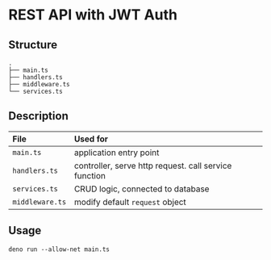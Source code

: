 # REST API with JWT Auth

## Structure
```
.
├── main.ts
├── handlers.ts
├── middleware.ts
└── services.ts
```
## Description
| File | Used for| 
| :-- | :-- |
|`main.ts`| application entry point|
|`handlers.ts`| controller, serve http request. call service function |
|`services.ts`| CRUD logic, connected to database |
|`middleware.ts`| modify default `request` object|

## Usage
```
deno run --allow-net main.ts
```
